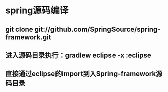 # spring源码编译

## git clone git://github.com/SpringSource/spring-framework.git

## 进入源码目录执行：gradlew eclipse -x :eclipse

## 直接通过eclipse的import到入Spring-framework源码目录 
